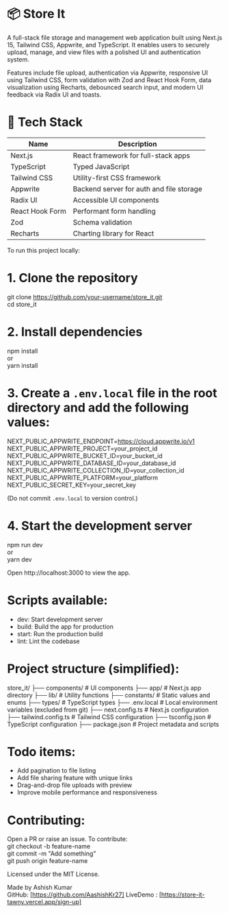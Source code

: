 # 📦 Store It

A full-stack file storage and management web application built using Next.js 15, Tailwind CSS, Appwrite, and TypeScript. It enables users to securely upload, manage, and view files with a polished UI and authentication system.

Features include file upload, authentication via Appwrite, responsive UI using Tailwind CSS, form validation with Zod and React Hook Form, data visualization using Recharts, debounced search input, and modern UI feedback via Radix UI and toasts.

# 📂 Tech Stack

| Name                          | Description                              |
|-------------------------------|------------------------------------------|
| Next.js                       | React framework for full-stack apps      |
| TypeScript                    | Typed JavaScript                         |
| Tailwind CSS                  | Utility-first CSS framework              |
| Appwrite                      | Backend server for auth and file storage |
| Radix UI                      | Accessible UI components                 |
| React Hook Form               | Performant form handling                 |
| Zod                           | Schema validation                        |
| Recharts                      | Charting library for React               |


To run this project locally:

# 1. Clone the repository  
git clone https://github.com/your-username/store_it.git  
cd store_it

# 2. Install dependencies  
npm install  
or  
yarn install

# 3. Create a `.env.local` file in the root directory and add the following values:  
NEXT_PUBLIC_APPWRITE_ENDPOINT=https://cloud.appwrite.io/v1  
NEXT_PUBLIC_APPWRITE_PROJECT=your_project_id  
NEXT_PUBLIC_APPWRITE_BUCKET_ID=your_bucket_id  
NEXT_PUBLIC_APPWRITE_DATABASE_ID=your_database_id  
NEXT_PUBLIC_APPWRITE_COLLECTION_ID=your_collection_id  
NEXT_PUBLIC_APPWRITE_PLATFORM=your_platform  
NEXT_PUBLIC_SECRET_KEY=your_secret_key

(Do not commit `.env.local` to version control.)

# 4. Start the development server  
npm run dev  
or  
yarn dev

Open http://localhost:3000 to view the app.

# Scripts available:  
- dev: Start development server  
- build: Build the app for production  
- start: Run the production build  
- lint: Lint the codebase

# Project structure (simplified):

store_it/
├── components/           # UI components
├── app/                  # Next.js app directory
├── lib/                  # Utility functions
├── constants/            # Static values and enums
├── types/                # TypeScript types
├── .env.local            # Local environment variables (excluded from git)
├── next.config.ts        # Next.js configuration
├── tailwind.config.ts    # Tailwind CSS configuration
├── tsconfig.json         # TypeScript configuration
├── package.json          # Project metadata and scripts

# Todo items:  
- Add pagination to file listing  
- Add file sharing feature with unique links  
- Drag-and-drop file uploads with preview  
- Improve mobile performance and responsiveness

# Contributing:  
Open a PR or raise an issue. To contribute:  
git checkout -b feature-name  
git commit -m "Add something"  
git push origin feature-name

Licensed under the MIT License.

Made by Ashish Kumar  
GitHub: [https://github.com/AashishKr27]
LiveDemo : [https://store-it-tawny.vercel.app/sign-up]
